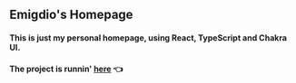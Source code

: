 ## Emigdio's Homepage
#### This is just my personal homepage, using React, TypeScript and Chakra UI. <br/>
#### The project is runnin' [here](https://emigdio821.netlify.app/) 👈

